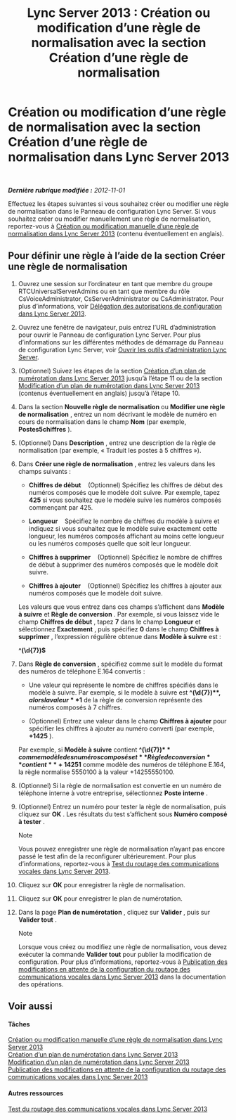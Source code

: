 ﻿---
title: 'Lync Server 2013 : Création ou modification d’une règle de normalisation avec la section Création d’une règle de normalisation'
TOCTitle: Création ou modification d’une règle de normalisation avec la section Création d’une règle de normalisation
ms:assetid: e8547d7b-f74d-4a73-9a7d-df20d7a87fcd
ms:mtpsurl: https://technet.microsoft.com/fr-fr/library/Gg399036(v=OCS.15)
ms:contentKeyID: 49299190
ms.date: 05/20/2016
mtps_version: v=OCS.15
ms.translationtype: HT
---

# Création ou modification d’une règle de normalisation avec la section Création d’une règle de normalisation dans Lync Server 2013

 

_**Dernière rubrique modifiée :** 2012-11-01_

Effectuez les étapes suivantes si vous souhaitez créer ou modifier une règle de normalisation dans le Panneau de configuration Lync Server. Si vous souhaitez créer ou modifier manuellement une règle de normalisation, reportez-vous à [Création ou modification manuelle d’une règle de normalisation dans Lync Server 2013](lync-server-2013-create-or-modify-a-normalization-rule-manually.md) (contenu éventuellement en anglais).

## Pour définir une règle à l’aide de la section Créer une règle de normalisation

1.  Ouvrez une session sur l’ordinateur en tant que membre du groupe RTCUniversalServerAdmins ou en tant que membre du rôle CsVoiceAdministrator, CsServerAdministrator ou CsAdministrator. Pour plus d’informations, voir [Délégation des autorisations de configuration dans Lync Server 2013](lync-server-2013-delegate-setup-permissions.md).

2.  Ouvrez une fenêtre de navigateur, puis entrez l’URL d’administration pour ouvrir le Panneau de configuration Lync Server. Pour plus d’informations sur les différentes méthodes de démarrage du Panneau de configuration Lync Server, voir [Ouvrir les outils d’administration Lync Server](lync-server-2013-open-lync-server-administrative-tools.md).

3.  (Optionnel) Suivez les étapes de la section [Création d’un plan de numérotation dans Lync Server 2013](lync-server-2013-create-a-dial-plan.md) jusqu’à l’étape 11 ou de la section [Modification d’un plan de numérotation dans Lync Server 2013](lync-server-2013-modify-a-dial-plan.md) (contenus éventuellement en anglais) jusqu’à l’étape 10.

4.  Dans la section **Nouvelle règle de normalisation** ou **Modifier une règle de normalisation** , entrez un nom décrivant le modèle de numéro en cours de normalisation dans le champ **Nom** (par exemple, **Postes5chiffres** ).

5.  (Optionnel) Dans **Description** , entrez une description de la règle de normalisation (par exemple, « Traduit les postes à 5 chiffres »).

6.  Dans **Créer une règle de normalisation** , entrez les valeurs dans les champs suivants :
    
      - **Chiffres de début**    (Optionnel) Spécifiez les chiffres de début des numéros composés que le modèle doit suivre. Par exemple, tapez **425** si vous souhaitez que le modèle suive les numéros composés commençant par 425.
    
      - **Longueur**    Spécifiez le nombre de chiffres du modèle à suivre et indiquez si vous souhaitez que le modèle suive exactement cette longueur, les numéros composés affichant au moins cette longueur ou les numéros composés quelle que soit leur longueur.
    
      - **Chiffres à supprimer**    (Optionnel) Spécifiez le nombre de chiffres de début à supprimer des numéros composés que le modèle doit suivre.
    
      - **Chiffres à ajouter**    (Optionnel) Spécifiez les chiffres à ajouter aux numéros composés que le modèle doit suivre.
    
    Les valeurs que vous entrez dans ces champs s’affichent dans **Modèle à suivre** et **Règle de conversion** . Par exemple, si vous laissez vide le champ **Chiffres de début** , tapez **7** dans le champ **Longueur** et sélectionnez **Exactement** , puis spécifiez **0** dans le champ **Chiffres à supprimer** , l’expression régulière obtenue dans **Modèle à suivre** est :
    
    **^(\\d{7})$**

7.  Dans **Règle de conversion** , spécifiez comme suit le modèle du format des numéros de téléphone E.164 convertis :
    
      - Une valeur qui représente le nombre de chiffres spécifiés dans le modèle à suivre. Par exemple, si le modèle à suivre est **^(\\d{7})$** , alors la valeur **$1** de la règle de conversion représente des numéros composés à 7 chiffres.
    
      - (Optionnel) Entrez une valeur dans le champ **Chiffres à ajouter** pour spécifier les chiffres à ajouter au numéro converti (par exemple, **+1425** ).
    
    Par exemple, si **Modèle à suivre** contient **^(\\d{7})$** comme modèle des numéros composés et **Règle de conversion** contient **+1425$1** comme modèle des numéros de téléphone E.164, la règle normalise 5550100 à la valeur +14255550100.

8.  (Optionnel) Si la règle de normalisation est convertie en un numéro de téléphone interne à votre entreprise, sélectionnez **Poste interne** .

9.  (Optionnel) Entrez un numéro pour tester la règle de normalisation, puis cliquez sur **OK** . Les résultats du test s’affichent sous **Numéro composé à tester** .
    
    > [!NOTE]  
    > Vous pouvez enregistrer une règle de normalisation n’ayant pas encore passé le test afin de la reconfigurer ultérieurement. Pour plus d’informations, reportez-vous à <a href="lync-server-2013-test-voice-routing.md">Test du routage des communications vocales dans Lync Server 2013</a>.

10. Cliquez sur **OK** pour enregistrer la règle de normalisation.

11. Cliquez sur **OK** pour enregistrer le plan de numérotation.

12. Dans la page **Plan de numérotation** , cliquez sur **Valider** , puis sur **Valider tout** .
    
    > [!NOTE]  
    > Lorsque vous créez ou modifiez une règle de normalisation, vous devez exécuter la commande <strong>Valider tout</strong> pour publier la modification de configuration. Pour plus d’informations, reportez-vous à <a href="lync-server-2013-publish-pending-changes-to-the-voice-routing-configuration.md">Publication des modifications en attente de la configuration du routage des communications vocales dans Lync Server 2013</a> dans la documentation des opérations.

## Voir aussi

#### Tâches

[Création ou modification manuelle d’une règle de normalisation dans Lync Server 2013](lync-server-2013-create-or-modify-a-normalization-rule-manually.md)  
[Création d’un plan de numérotation dans Lync Server 2013](lync-server-2013-create-a-dial-plan.md)  
[Modification d’un plan de numérotation dans Lync Server 2013](lync-server-2013-modify-a-dial-plan.md)  
[Publication des modifications en attente de la configuration du routage des communications vocales dans Lync Server 2013](lync-server-2013-publish-pending-changes-to-the-voice-routing-configuration.md)  

#### Autres ressources

[Test du routage des communications vocales dans Lync Server 2013](lync-server-2013-test-voice-routing.md)

